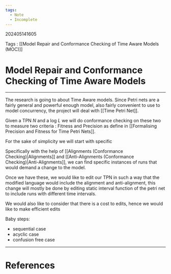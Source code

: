 ```yaml
---
tags:
  - Note
  - Incomplete
---
```

202405141605

Tags : [[Model Repair and Conformance Checking of Time Aware Models (MOC)]]
# Model Repair and Conformance Checking of Time Aware Models
---
The research is going to about Time Aware models. Since Petri nets are a fairly general and powerful enough model, also fairly convenient to use to model concurrency, the project will deal with [[Time Petri Net]].

Given a TPN $N$ and a log $L$ we will do conformance checking on these two to measure two criteria : Fitness and Precision as define in [[Formalising Precision and Fitness for Time Petri Nets]]. 

For the sake of simplicity we will start with specific 

Specifically with the help of [[Alignments (Conformance Checking)|Alignments]] and [[Anti-Alignments (Conformance Checking)|Anti-Alignments]], we can find specific instances of runs that would demand a change to the model. 

Once we have these, we would like to edit our TPN in such a way that the modified language would include the alignment and anti-alignment, this change will mostly be done by editing static interval function of the petri net to include runs with different time intervals.

We would also like to consider that there is a cost to edits, hence we would like to make efficient edits

Baby steps:
- sequential case
- acyclic case
- confusion free case


---
# References
